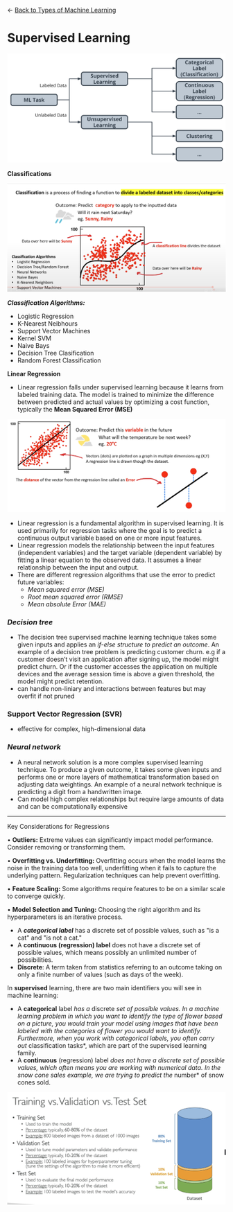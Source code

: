 ← [Back to Types of Machine Learning](../Types%20of%20machine%20learning.md)

# Supervised Learning

![image.png](Supervised%20Learning/image.png)

**Classifications** 

![image.png](Supervised%20Learning/image%201.png)

***Classification Algorithms:***

- Logistic Regression
- K-Nearest Neibhours
- Support Vector Machines
- Kernel SVM
- Naive Bays
- Decision Tree Clasification
- Random Forest Classification

**Linear Regression**

- Linear regression falls under supervised learning because it learns from labeled training data. The model is trained to minimize the difference between predicted and actual values by optimizing a cost function, typically the **Mean Squared Error (MSE)**

![image.png](Supervised%20Learning/image%202.png)

- Linear regression is a fundamental algorithm in supervised learning. It is used primarily for regression tasks where the goal is to predict a continuous output variable based on one or more input features.
- Linear regression models the relationship between the input features (independent variables) and the target variable (dependent variable) by fitting a linear equation to the observed data. It assumes a linear relationship between the input and output.
- There are different regression algorithms that use the error to predict future variables:
    - *Mean squared error (MSE)*
    - *Root mean squared error (RMSE)*
    - *Mean absolute Error (MAE)*

### ***Decision tree***

- The decision tree supervised machine learning technique takes some given inputs and applies an *if-else structure to predict an outcome*. An example of a decision tree problem is predicting customer churn. e.g if a customer doesn’t visit an application after signing up, the model might predict churn. Or if the customer accesses the application on multiple devices and the average session time is above a given threshold, the model might predict retention.
- can handle non-liniary and interactions between features but may overfit if not pruned

### Support Vector Regression (SVR)

- effective for complex, high-dimensional data

### ***Neural network***

- A neural network solution is a more complex supervised learning technique. To produce a given outcome, it takes some given inputs and performs one or more layers of mathematical transformation based on adjusting data weightings. An example of a neural network technique is predicting a digit from a handwritten image.
- Can model high complex relationships but require large amounts of data and can be computationally expensive

---

Key Considerations for Regressions

•	**Outliers:** Extreme values can significantly impact model performance. Consider removing or transforming them.

•	**Overfitting vs. Underfitting:** Overfitting occurs when the model learns the noise in the training data too well, underfitting when it fails to capture the underlying pattern. Regularization techniques can help prevent overfitting.

•	**Feature Scaling:** Some algorithms require features to be on a similar scale to converge quickly.

•	**Model Selection and Tuning:** Choosing the right algorithm and its hyperparameters is an iterative process.

- A ***categorical label*** has a discrete set of possible values, such as "is a cat" and "is not a cat."
- A **continuous (regression) label** does not have a discrete set of possible values, which means possibly an unlimited number of possibilities.
- **Discrete**: A term taken from statistics referring to an outcome taking on only a finite number of values (such as days of the week).

In **supervised** learning, there are two main identifiers you will see in machine learning:

- A **categorical** label *has a* discrete *set of possible values. In a machine learning problem in which you want to identify the type of flower based on a picture, you would train your model using images that have been labeled with the categories of flower you would want to identify. Furthermore, when you work with categorical labels, you often carry out* classification tasks*, which are part of the supervised learning family.
- A **continuous** (regression) label *does not have a discrete set of possible values, which often means you are working with numerical data. In the snow cone sales example, we are trying to predict the* number* of snow cones sold.

![image.png](Supervised%20Learning/image%203.png)